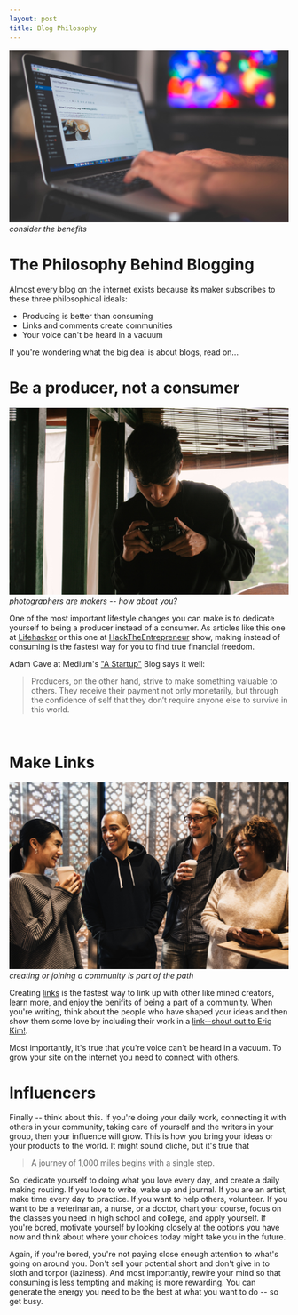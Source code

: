 ```yaml
---
layout: post
title: Blog Philosophy
---
```


![laptop header](/images/blog-philosophy1.jpg)
*consider the benefits*

# The Philosophy Behind Blogging
Almost every blog on the internet exists because its maker subscribes to these three philosophical ideals:
* Producing is better than consuming
* Links and comments create communities
* Your voice can't be heard in a vacuum

If you're wondering what the big deal is about blogs, read on...
<br>

# Be a producer, not a consumer

![maker](/images/maker.jpg)
*photographers are makers -- how about you?*

One of the most important lifestyle changes you can make is to dedicate yourself to being a producer instead of a consumer. As articles like this one at [Lifehacker](https://lifehacker.com/5887345/start-every-day-as-a-producer-not-a-consumer) or this one at [HackTheEntrepreneur](https://hacktheentrepreneur.com/consumer-to-producer/) show, making instead of consuming is the fastest way for you to find true financial freedom. 

Adam Cave at Medium's ["A Startup"](https://medium.com/swlh/consumer-vs-producer-a-change-in-mindset-that-will-change-your-life-11cf8092e3e6) Blog says it well:  

> Producers, on the other hand, strive to make something valuable to others. They receive their payment not only monetarily, but through the confidence of self that they don’t require anyone else to survive in this world.
<br>

# Make Links
![community](/images/community.jpg)
*creating or joining a community is part of the path*

Creating [links](https://en.wikipedia.org/wiki/Hyperlink) is the fastest way to link up with other like mined creators, learn more, and enjoy the benifits of being a part of a community. When you're writing, think about the people who have shaped your ideas and then show them some love by including their work in a [link--shout out to Eric Kim!](http://erickimphotography.com/blog/).

Most importantly, it's true that you're voice can't be heard in a vacuum. To grow your site on the internet you need to connect with others.

# Influencers 

Finally -- think about this. If you're doing your daily work, connecting it with others in your community, taking care of yourself and the writers in your group, then your influence will grow. This is how you bring your ideas or your products to the world. It might sound cliche, but it's true that
> A journey of 1,000 miles begins with a single step.

So, dedicate yourself to doing what you love every day, and create a daily making routing. If you love to write, wake up and journal. If you are an artist, make time every day to practice. If you want to help others, volunteer. If you want to be a veterinarian, a nurse, or a doctor, chart your course, focus on the classes you need in high school and college, and apply yourself. If you're bored, motivate yourself by looking closely at the options you have now and think about where your choices today might take you in the future. 

Again, if you're bored, you're not paying close enough attention to what's going on around you. Don't sell your potential short and don't give in to sloth and torpor (laziness). And most importantly, rewire your mind so that consuming is less tempting and making is more rewarding. You can generate the energy you need to be the best at what you want to do -- so get busy.

